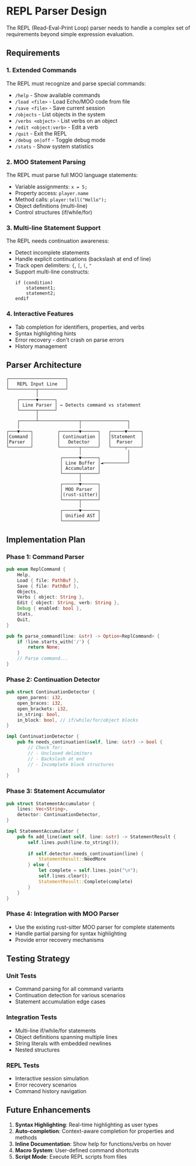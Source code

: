 # REPL Parser Design

The REPL (Read-Eval-Print Loop) parser needs to handle a complex set of requirements beyond simple expression evaluation.

## Requirements

### 1. Extended Commands
The REPL must recognize and parse special commands:
- `/help` - Show available commands
- `/load <file>` - Load Echo/MOO code from file
- `/save <file>` - Save current session
- `/objects` - List objects in the system
- `/verbs <object>` - List verbs on an object
- `/edit <object:verb>` - Edit a verb
- `/quit` - Exit the REPL
- `/debug on|off` - Toggle debug mode
- `/stats` - Show system statistics

### 2. MOO Statement Parsing
The REPL must parse full MOO language statements:
- Variable assignments: `x = 5;`
- Property access: `player.name`
- Method calls: `player:tell("Hello");`
- Object definitions (multi-line)
- Control structures (if/while/for)

### 3. Multi-line Statement Support
The REPL needs continuation awareness:
- Detect incomplete statements
- Handle explicit continuations (backslash at end of line)
- Track open delimiters: `{`, `[`, `(`, `"`
- Support multi-line constructs:
  ```moo
  if (condition)
      statement1;
      statement2;
  endif
  ```

### 4. Interactive Features
- Tab completion for identifiers, properties, and verbs
- Syntax highlighting hints
- Error recovery - don't crash on parse errors
- History management

## Parser Architecture

```
┌─────────────────────┐
│   REPL Input Line   │
└──────────┬──────────┘
           │
    ┌──────▼──────┐
    │ Line Parser │ ← Detects command vs statement
    └──────┬──────┘
           │
    ┌──────┴───────────────┬─────────────────┐
    │                      │                 │
┌───▼────┐         ┌───────▼──────┐   ┌─────▼─────┐
│Command │         │ Continuation │   │Statement  │
│Parser  │         │   Detector   │   │  Parser   │
└────────┘         └───────┬──────┘   └─────┬─────┘
                           │                 │
                    ┌──────▼──────┐          │
                    │ Line Buffer │◄─────────┘
                    │ Accumulator │
                    └──────┬──────┘
                           │
                    ┌──────▼──────┐
                    │ MOO Parser  │
                    │(rust-sitter)│
                    └──────┬──────┘
                           │
                    ┌──────▼──────┐
                    │ Unified AST │
                    └─────────────┘
```

## Implementation Plan

### Phase 1: Command Parser
```rust
pub enum ReplCommand {
    Help,
    Load { file: PathBuf },
    Save { file: PathBuf },
    Objects,
    Verbs { object: String },
    Edit { object: String, verb: String },
    Debug { enabled: bool },
    Stats,
    Quit,
}

pub fn parse_command(line: &str) -> Option<ReplCommand> {
    if !line.starts_with('/') {
        return None;
    }
    // Parse command...
}
```

### Phase 2: Continuation Detector
```rust
pub struct ContinuationDetector {
    open_parens: i32,
    open_braces: i32,
    open_brackets: i32,
    in_string: bool,
    in_block: bool, // if/while/for/object blocks
}

impl ContinuationDetector {
    pub fn needs_continuation(&self, line: &str) -> bool {
        // Check for:
        // - Unclosed delimiters
        // - Backslash at end
        // - Incomplete block structures
    }
}
```

### Phase 3: Statement Accumulator
```rust
pub struct StatementAccumulator {
    lines: Vec<String>,
    detector: ContinuationDetector,
}

impl StatementAccumulator {
    pub fn add_line(&mut self, line: &str) -> StatementResult {
        self.lines.push(line.to_string());
        
        if self.detector.needs_continuation(line) {
            StatementResult::NeedMore
        } else {
            let complete = self.lines.join("\n");
            self.lines.clear();
            StatementResult::Complete(complete)
        }
    }
}
```

### Phase 4: Integration with MOO Parser
- Use the existing rust-sitter MOO parser for complete statements
- Handle partial parsing for syntax highlighting
- Provide error recovery mechanisms

## Testing Strategy

### Unit Tests
- Command parsing for all command variants
- Continuation detection for various scenarios
- Statement accumulation edge cases

### Integration Tests
- Multi-line if/while/for statements
- Object definitions spanning multiple lines
- String literals with embedded newlines
- Nested structures

### REPL Tests
- Interactive session simulation
- Error recovery scenarios
- Command history navigation

## Future Enhancements

1. **Syntax Highlighting**: Real-time highlighting as user types
2. **Auto-completion**: Context-aware completion for properties and methods
3. **Inline Documentation**: Show help for functions/verbs on hover
4. **Macro System**: User-defined command shortcuts
5. **Script Mode**: Execute REPL scripts from files